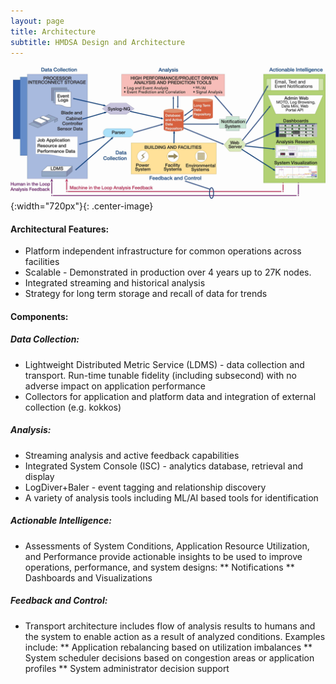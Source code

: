 ```yaml
---
layout: page
title: Architecture
subtitle: HMDSA Design and Architecture
---
```

![Image of HMDSA arch](resources/figs/hmdsa-arch.jpg){:width="720px"}{: .center-image}
#### Architectural Features: ####
* Platform independent infrastructure for common operations across facilities
* Scalable - Demonstrated in production over 4 years up to 27K nodes.
* Integrated streaming and historical analysis
* Strategy for long term storage and recall of data for trends

#### Components: ####
##### Data Collection: #####
* Lightweight Distributed Metric Service (LDMS) - data collection and transport. Run-time tunable fidelity (including subsecond) with no adverse  impact on application performance
* Collectors for application and platform data and integration of external collection (e.g. kokkos)

##### Analysis: #####
* Streaming analysis and active feedback capabilities
* Integrated System Console (ISC) - analytics database, retrieval and display
* LogDiver+Baler - event tagging and relationship discovery
* A variety of analysis tools including ML/AI based tools for identification

##### Actionable Intelligence: #####
* Assessments of System Conditions, Application Resource Utilization, and Performance provide actionable insights to be used to improve operations, performance, and system designs:
** Notifications
** Dashboards and Visualizations

##### Feedback and Control: #####
* Transport architecture includes flow of analysis results to humans and the system to enable action as a result of analyzed conditions. Examples include:
** Application rebalancing based on utilization imbalances
** System scheduler decisions based on congestion areas or application profiles
** System administrator decision support



